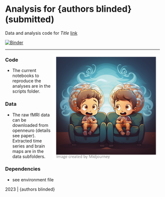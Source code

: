 Analysis for {authors blinded} (submitted)
=============================================

Data and analysis code for *Title* [link](https://docs.google.com/document/d/167zUfQ44fdJuF78ZbkIOVd3WT84-FIy6UJg8cv82Pjk/edit?usp=sharing)

[![Binder](https://mybinder.org/badge_logo.svg)](https://mybinder.org/v2/gh/nomcomm/partlycloudy2/HEAD)


***

<img align="right" width=350px src=data/explainer_fig.png> 



### Code

-   The current notebooks to reproduce the analyses are in the scripts folder.


### Data

-   The raw fMRI data can be downloaded from openneuro (details see paper). Extracted time series and brain maps are in the data subfolders.

### Dependencies

-   see environment file


2023 | {authors blinded} 
